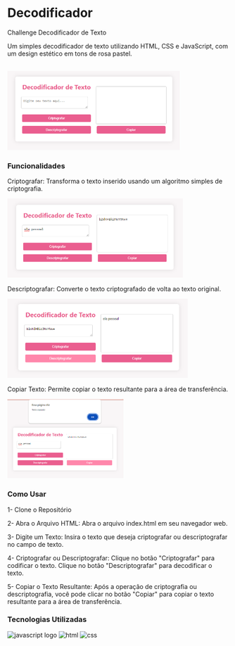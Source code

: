 # Decodificador
Challenge Decodificador de Texto

<p >Um simples decodificador de texto utilizando HTML, CSS e JavaScript, com um design estético em tons de rosa pastel.</p>
<br>
<img alt="" height="180px" src="./assets/decodificador1.png">

 <br>

<h3 align="left">Funcionalidades</h3>
<p>Criptografar: Transforma o texto inserido usando um algoritmo simples de criptografia.<p>

<img  alt="" height="180px" src="./assets/decodificador2.png">

 <br>

<p>Descriptografar: Converte o texto criptografado de volta ao texto original.<p>
<img  alt="" height="180px" src="./assets/decodificador4.png">
 <br>

<p>Copiar Texto: Permite copiar o texto resultante para a área de transferência.<p>
<img alt="" height="180px" src="./assets/decodificador3.png">

<br>

<h3 align="left">Como Usar</h3>
<p>1- Clone o Repositório<p>
<p>2- Abra o Arquivo HTML: Abra o arquivo index.html em seu navegador web.<p>
<p>3- Digite um Texto: Insira o texto que deseja criptografar ou descriptografar no campo de texto.<p>
<p>4- Criptografar ou Descriptografar:
Clique no botão "Criptografar" para codificar o texto.
Clique no botão "Descriptografar" para decodificar o texto.<p>
<p>5- Copiar o Texto Resultante: Após a operação de criptografia ou descriptografia, você pode clicar no botão "Copiar" para copiar o texto resultante para a área de transferência.<p>

<h3 align="left">Tecnologias Utilizadas</h3>
<div align="left">
<img src="https://cdn.jsdelivr.net/gh/devicons/devicon/icons/javascript/javascript-plain.svg" height="25" alt="javascript logo"  />
<img src="https://cdn.jsdelivr.net/gh/devicons/devicon@latest/icons/html5/html5-original.svg" height="25" alt="html" />
<img src="https://cdn.jsdelivr.net/gh/devicons/devicon@latest/icons/css3/css3-original.svg" height="25" alt="css"/>
<img width="8" />

</div>


